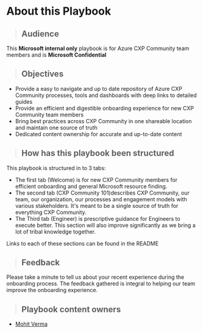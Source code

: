 # About this Playbook

>## **Audience**

This **Microsoft internal only** playbook is for Azure CXP Community team members and is **Microsoft Confidential**

>## **Objectives**

- Provide a easy to navigate and up to date repository of Azure CXP Community processes, tools and dashboards with deep links to detailed guides
- Provide an efficient and digestible onboarding experience for new CXP Community team members
- Bring best practices across CXP Community in one shareable location and maintain one source of truth
- Dedicated content ownership for accurate and up-to-date content

> ## **How has this playbook been structured**

This playbook is structured in to 3 tabs:

- The first tab (Welcome) is for new CXP Community members for efficient onboarding and general Microsoft resource finding.
- The second tab (CXP Community 101)describes CXP Community, our team, our organization, our processes and engagement models with various stakeholders. It's meant to be a single source of truth for everything CXP Community.
- The Third tab (Engineer) is prescriptive guidance for Engineers to execute better. This section will also improve significantly as we bring a lot of tribal knowledge together.

Links to each of these sections can be found in the README

>## **Feedback**

Please take a minute to tell us about your recent experience during the onboarding process. The feedback gathered is integral to helping our team improve the onboarding experience.

>## **Playbook content owners**

- [Mohit Verma](mailto:movermn@microsoft.com)
